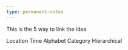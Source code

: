 ```yaml
---
type: permanent-notes
---
```

This is the 5 way to link the idea

Location
Time
Alphabet 
Category
Hierarchical 

